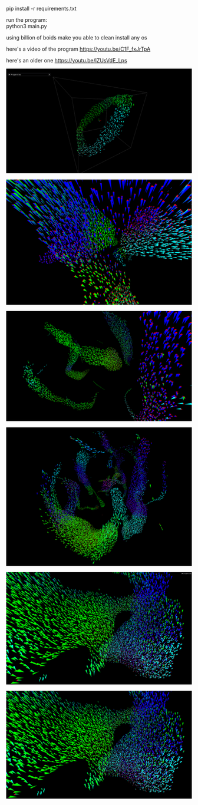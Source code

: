 pip install -r requirements.txt

run the program:\
python3 main.py

using billion of boids make you able to clean install any os

here's a video of the program
https://youtu.be/C1F_fxJrTpA

here's an older one
https://youtu.be/lZUsVdE_Lps


![Alt text](./screenshots/screenshot1.png?raw=true)

![Alt text](./screenshots/screenshot2.png?raw=true)

![Alt text](./screenshots/screenshot3.png?raw=true)

![Alt text](./screenshots/screenshot4.png?raw=true)

![Alt text](./screenshots/screenshot5.png?raw=true)

![Alt text](./screenshots/screenshot6.png?raw=true)
